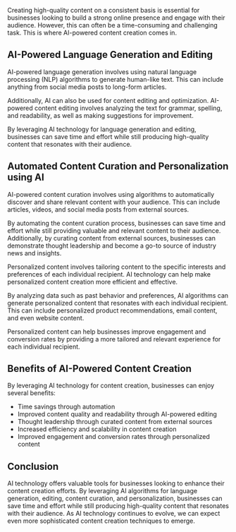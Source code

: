 
Creating high-quality content on a consistent basis is essential for businesses looking to build a strong online presence and engage with their audience. However, this can often be a time-consuming and challenging task. This is where AI-powered content creation comes in.

AI-Powered Language Generation and Editing
------------------------------------------

AI-powered language generation involves using natural language processing (NLP) algorithms to generate human-like text. This can include anything from social media posts to long-form articles.

Additionally, AI can also be used for content editing and optimization. AI-powered content editing involves analyzing the text for grammar, spelling, and readability, as well as making suggestions for improvement.

By leveraging AI technology for language generation and editing, businesses can save time and effort while still producing high-quality content that resonates with their audience.

Automated Content Curation and Personalization using AI
-------------------------------------------------------

AI-powered content curation involves using algorithms to automatically discover and share relevant content with your audience. This can include articles, videos, and social media posts from external sources.

By automating the content curation process, businesses can save time and effort while still providing valuable and relevant content to their audience. Additionally, by curating content from external sources, businesses can demonstrate thought leadership and become a go-to source of industry news and insights.

Personalized content involves tailoring content to the specific interests and preferences of each individual recipient. AI technology can help make personalized content creation more efficient and effective.

By analyzing data such as past behavior and preferences, AI algorithms can generate personalized content that resonates with each individual recipient. This can include personalized product recommendations, email content, and even website content.

Personalized content can help businesses improve engagement and conversion rates by providing a more tailored and relevant experience for each individual recipient.

Benefits of AI-Powered Content Creation
---------------------------------------

By leveraging AI technology for content creation, businesses can enjoy several benefits:

* Time savings through automation
* Improved content quality and readability through AI-powered editing
* Thought leadership through curated content from external sources
* Increased efficiency and scalability in content creation
* Improved engagement and conversion rates through personalized content

Conclusion
----------

AI technology offers valuable tools for businesses looking to enhance their content creation efforts. By leveraging AI algorithms for language generation, editing, content curation, and personalization, businesses can save time and effort while still producing high-quality content that resonates with their audience. As AI technology continues to evolve, we can expect even more sophisticated content creation techniques to emerge.
